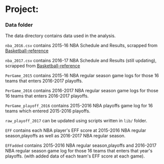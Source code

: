 # Project: 
### Data folder

The data directory contains data used in the analysis. 


`nba_2016.csv` contains 2015-16 NBA Schedule and Results, scrapped from [Basketball-reference](http://www.basketball-reference.com)

`nba_2017.csv` contains 2016-17 NBA Schedule and Results (still updating), scrapped from [Basketball-reference](http://www.basketball-reference.com)

`PerGame_2015` contains 2015-16 NBA regular season game logs for those 16 teams that enters 2016-2017 playoffs.

`PerGame_2016` contains 2016-2017 NBA regular season game logs for those 16 teams that enters 2016-2017 playoffs.

`PerGame_playoff_2016` contains 2015-2016 NBA playoffs game log for 16 teams which entered 2015-2016 playoffs.

`raw_playoff_2017` can be updated using scripts written in `lib/` folder.  

`EFF` contains each NBA player's EFF score at  2015-2016 NBA regular season,playoffs as well as 2016-2017 NBA regular season.  

`EFFadded` contains 2015-2016 NBA regular season,playoffs and 2016-2017 NBA regular season game log for those 16 teams that enters that year's playoffs. (with added data of each team's EFF score at each game).  



